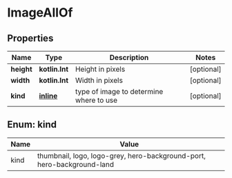 
# ImageAllOf

## Properties
Name | Type | Description | Notes
------------ | ------------- | ------------- | -------------
**height** | **kotlin.Int** | Height in pixels |  [optional]
**width** | **kotlin.Int** | Width in pixels |  [optional]
**kind** | [**inline**](#Kind) | type of image to determine where to use |  [optional]


<a name="Kind"></a>
## Enum: kind
Name | Value
---- | -----
kind | thumbnail, logo, logo-grey, hero-background-port, hero-background-land



